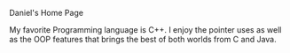 Daniel's Home Page

My favorite Programming language is C++. I enjoy the pointer uses as well as the OOP features that brings the best of both worlds from C and Java. 
